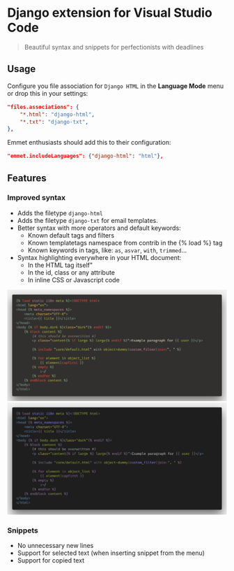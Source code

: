 # Django extension for Visual Studio Code

> Beautiful syntax and snippets for perfectionists with deadlines

## Usage

Configure you file association for `Django HTML` in the **Language Mode** menu or drop this in your settings:

```json
"files.associations": {
    "*.html": "django-html",
    "*.txt": "django-txt",
},
```

Emmet enthusiasts should add this to their configuration:

```json
"emmet.includeLanguages": {"django-html": "html"},
```

## Features

### Improved syntax

- Adds the filetype `django-html` 
- Adds the filetype `django-txt` for email templates.
- Better syntax with more operators and default keywords:
  - Known default tags and filters
  - Known templatetags namespace from contrib in the {% load %} tag
  - Known keywords in tags, like: `as`, `asvar`, `with`, `trimmed`…
- Syntax highlighting everywhere in your HTML document:
  - In the HTML tag itself"
  - In the id, class or any attribute
  - In inline CSS or Javascript code

![Syntax with Gruvbox](images/django-html-syntax-gruvbox.png)
![Syntax with Monokai](images/django-html-syntax-monokai.png)

### Snippets

- No unnecessary new lines
- Support for selected text (when inserting snippet from the menu)
- Support for copied text